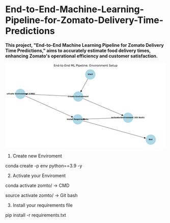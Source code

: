 # End-to-End-Machine-Learning-Pipeline-for-Zomato-Delivery-Time-Predictions
**This project, "End-to-End Machine Learning Pipeline for Zomato Delivery Time Predictions," aims to accurately estimate food delivery times, enhancing Zomato's operational efficiency and customer satisfaction.**

!["Setup for project"](1.png)

1. Create new Enviroment

conda create -p env python==3.9 -y

2. Activate your Enviroment

conda activate zomto/ -> CMD

source activate zomto/ -> Git bash

3. Install your requirements file

pip install -r requirements.txt